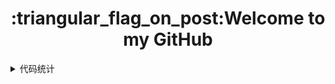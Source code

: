 <h1 align="center">:triangular_flag_on_post:Welcome to my GitHub</h1>


<details>
  <summary>代码统计</summary>
  
  * 未完待续...
  <section>
    <img align="left" width="45%" height="220px" src="https://github-readme-stats.vercel.app/api?username=nanxuanzi&show_icons=true"/><img align="right" width="45%" height="220px" src="https://github-readme-stats.vercel.app/api/top-langs/?username=nanxuanzi&layout=compact"/> 
  </section>
</details>
